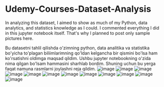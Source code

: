 # Udemy-Courses-Dataset-Analysis
In analyzing this dataset, I aimed to show as much of my Python, data analytics, and statistics knowledge as I could. I commented everything I did in this jupyter notebook itself. That's why I planned to post only sample pictures here. 

Bu datasetni tahlil qilishda o'zimning python, data analitika va statistika bo'yicha to'plagan biliimlarimning qo'ldan kelgancha bir qismini bo'lsa ham ko'rsatishni oldimga maqsad qildim. Ushbu jupyter notebookning o'zida nima qilgan bo'lsam hammasini sharhlab bordim. Shuning uchun bu yerga faqat namuna rasmlarni joylashni reja qildim.
![image](https://github.com/HumoyunShaymamatov/Udemy-Courses-Dataset-Analysis/assets/88376625/c0e330be-8c64-4878-9706-0d2b58a71de1)
![image](https://github.com/HumoyunShaymamatov/Udemy-Courses-Dataset-Analysis/assets/88376625/f1285371-9200-4863-8e7f-dc434f65cf0c)
![image](https://github.com/HumoyunShaymamatov/Udemy-Courses-Dataset-Analysis/assets/88376625/273f31d5-cdfe-44ca-9b42-1fe39d21585e)
![image](https://github.com/HumoyunShaymamatov/Udemy-Courses-Dataset-Analysis/assets/88376625/3831ea47-1436-45c4-b399-3e14b2a18ed2)
![image](https://github.com/HumoyunShaymamatov/Udemy-Courses-Dataset-Analysis/assets/88376625/07762fa9-9782-4d9e-a01d-144992508b1e)
![image](https://github.com/HumoyunShaymamatov/Udemy-Courses-Dataset-Analysis/assets/88376625/f1e0f7fd-d330-4ea5-ae78-379db334133e)
![image](https://github.com/HumoyunShaymamatov/Udemy-Courses-Dataset-Analysis/assets/88376625/1b4af58c-1fee-4462-aeaf-b8ac22af3d47)
![image](https://github.com/HumoyunShaymamatov/Udemy-Courses-Dataset-Analysis/assets/88376625/e9b3d26d-f981-407e-b3b4-0b3fd780df23)
![image](https://github.com/HumoyunShaymamatov/Udemy-Courses-Dataset-Analysis/assets/88376625/25b5cb6b-4323-4baf-b2ef-8a900a8e46f7)
![image](https://github.com/HumoyunShaymamatov/Udemy-Courses-Dataset-Analysis/assets/88376625/f4d5b860-b319-4af2-96b7-3096a9054401)
![image](https://github.com/HumoyunShaymamatov/Udemy-Courses-Dataset-Analysis/assets/88376625/eb1df67c-7b60-4854-ac4e-23c54898a876)
![image](https://github.com/HumoyunShaymamatov/Udemy-Courses-Dataset-Analysis/assets/88376625/a78a8333-33b4-4f77-8e7b-5035ecd78c3a)
